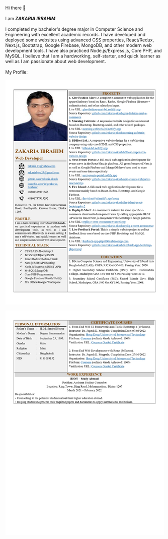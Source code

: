 Hi there 👋
<br />
<br />
I am **_ZAKARIA IBRAHIM_**
<br />
<br />
I completed my bachelor's degree major in Computer Science and Engineering with excellent academic records. I have developed and deployed some websites using advanced CSS properties, React/Redux, Next.js, Bootstrap, Google Firebase, MongoDB, and other modern web development tools. I have also practiced Node.js/Express.js, Core PHP, and MySQL. I believe that I am a hardworking, self-starter, and quick learner as well as I am passionate about web development.
<br />
<br />
My Profile:
<br /><br />
![Resume Page 1](screen-shots/zakaria-ibrahim-resume_1.jpg)
<br /> <br />
![Resume Page 1](screen-shots/zakaria-ibrahim-resume_2.jpg)
